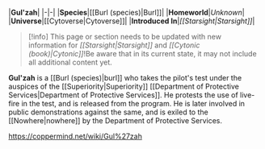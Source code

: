 |**Gul'zah**|
|-|-|
|**Species**|[[Burl (species)\|Burl]]|
|**Homeworld**|*Unknown*|
|**Universe**|[[Cytoverse\|Cytoverse]]|
|**Introduced In**|*[[Starsight\|Starsight]]*|

> [!info] This page or section needs to be updated with new information for *[[Starsight\|Starsight]]* and *[[Cytonic (book)\|Cytonic]]*!Be aware that in its current state, it may not include all additional content yet.

**Gul'zah** is a [[Burl (species)\|burl]] who takes the pilot's test under the auspices of the [[Superiority\|Superiority]] [[Department of Protective Services\|Department of Protective Services]]. He protests the use of live-fire in the test, and is released from the program. He is later involved in public demonstrations against the same, and is exiled to the [[Nowhere\|nowhere]] by the Department of Protective Services.



https://coppermind.net/wiki/Gul%27zah